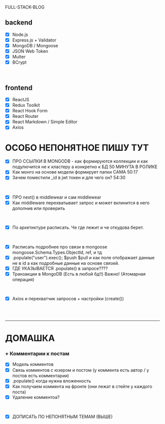 FULL-STACK-BLOG

<h2>backend</h2>

- [x] Node.js
- [x] Express.js + Validator
- [x] MongoDB / Mongoose
- [x] JSON Web Token
- [x] Multer
- [x] BCrypt

<br>

<h2>frontend</h2>

- [x] ReactJS
- [x] Redux Toolkit
- [x] React Hook Form
- [x] React Router
- [x] React Markdown / Simple Editor
- [x] Axios

# ОСОБО НЕПОНЯТНОЕ ПИШУ ТУТ
- [x] ПРО ССЫЛКИ В MONGODB - как формируются коллекции и как подулючится не к кластеру а конкретно к БД 50 МИНУТА В РОЛИКЕ
- [x] Как монго на основе модели формирует папки САМА 50:17
- [x] Зачем поместили _id в jwt токен и для чего он? 54:30

<br>
    
- [x] ПРО next() в middlewear и сам middlewear
- [x] Как middleware перехватывает запрос и может вклинится в него дополнив или проверить

<br>

- [x] По архетиктуре расписать. Че где лежит и че откудова берет.

<br>
  
- [x] Расписать подробнее про связи в mongoose mongoose.Schema.Types.ObjectId, ref, и тд
- [x] .populate("user").exec(); $push $pull и как поле отображает данные не в id а как подробные данные на основе связей.
- [x] ГДЕ УКАЗЫВАЕТСЯ .populate() в запросе????
- [x] Транзакции в MongoDB (Есть в любой бд!!) Важно! (Атомарная операция)

<br>

- [x] Axios и перехватчик запросов + настройки (create())

<br>
<br>
<hr>

# ДОМАШКА

<h3>+ Комментарии к постам</h3>

- [x] Модель комментов
- [x] Связь комментов с юзером и постом (у коммента есть автор / у постов есть комментарии)
- [x] .populate() когда нужна вложенность
- [x] Как получаем коммента на фронте (они лежат в стейте у каждого поста)
- [x] Удаление комментоа?

<br>

- [x]  ДОПИСАТЬ ПО НЕПОНЯТНЫМ ТЕМАМ (ВЫШЕ)
